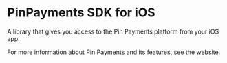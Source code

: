 # PinPayments SDK for iOS

A library that gives you access to the Pin Payments platform from your iOS app.

For more information about Pin Payments and its features, see the [website](https://www.pinpayments.com).

